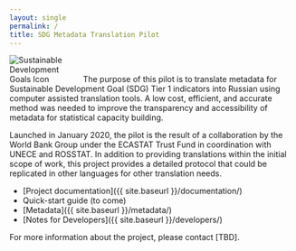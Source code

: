 ```yaml
---
layout: single
permalink: /
title: SDG Metadata Translation Pilot
---
```

<img alt="Sustainable Development Goals Icon" src="{{ site.baseurl }}/assets/img/sdg-icon.png" class="align-left" style="max-width:25%" />
The purpose of this pilot is to translate metadata for Sustainable Development Goal (SDG) Tier 1 indicators into Russian using computer assisted translation tools. A low cost, efficient, and accurate method was needed to improve the transparency and accessibility of metadata for statistical capacity building.

Launched in January 2020, the pilot is the result of a collaboration by the World Bank Group under the ECASTAT Trust Fund in coordination with UNECE and ROSSTAT. In addition to providing translations within the initial scope of work, this project provides a detailed protocol that could be replicated in other languages for other translation needs.

* [Project documentation]({{ site.baseurl }}/documentation/)
* Quick-start guide (to come)
* [Metadata]({{ site.baseurl }}/metadata/)
* [Notes for Developers]({{ site.baseurl }}/developers/)

For more information about the project, please contact [TBD].
